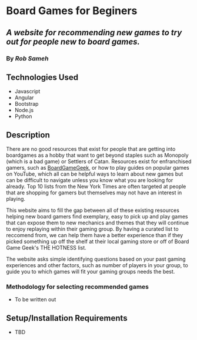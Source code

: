 # Board Games for Beginers

## _A website for recommending new games to try out for people new to board games._

### By _Rob Sameh_

## Technologies Used

- Javascript
- Angular
- Bootstrap
- Node.js
- Python

## Description

There are no good resources that exist for people that are getting into boardgames as a hobby that want to get beyond staples such as Monopoly (which is a bad game) or Settlers of Catan. Resources exist for enfranchised gamers, such as  [BoardGameGeek](https://boardgamegeek.com/), or how to play guides on popular games on YouTube, which all can be helpful ways to learn about new games but can be difficult to navigate unless you know what you are looking for already. Top 10 lists from the New York Times are often targeted at people that are shopping for gamers but themselves may not have an interest in playing.

This website aims to fill the gap between all of these existing resources helping new board gamers find exemplary, easy to pick up and play games that can expose them to new mechanics and themes that they will continue to enjoy replaying within their gaming group. By having a curated list to reccomend from, we can help them have a better experience than if they picked something up off the shelf at their local gaming store or off of Board Game Geek's THE HOTNESS list.

The website asks simple identifying questions based on your past gaming experiences and other factors, such as number of players in your group, to guide you to which games will fit your gaming groups needs the best.

### Methodology for selecting recommended games

- To be written out

## Setup/Installation Requirements

- TBD
